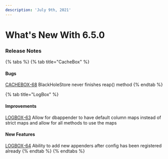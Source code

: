 ```yaml
---
description: 'July 9th, 2021'
---
```


# What's New With 6.5.0

### Release Notes

{% tabs %}
{% tab title="CacheBox" %}
#### Bugs

[CACHEBOX-68](https://ortussolutions.atlassian.net/browse/CACHEBOX-68) BlackHoleStore never finishes reap\(\) method
{% endtab %}

{% tab title="LogBox" %}
#### Improvements

[LOGBOX-63](https://ortussolutions.atlassian.net/browse/LOGBOX-63) Allow for dbappender to have default column maps instead of strict maps and allow for all methods to use the maps

#### New Features

[LOGBOX-64](https://ortussolutions.atlassian.net/browse/LOGBOX-64) Ability to add new appenders after config has been registered already
{% endtab %}
{% endtabs %}



